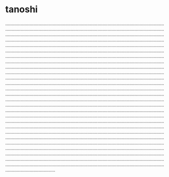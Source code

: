 # tanoshi

...........................................................................................................................................................................................................................................................................................................................................................................................................................................................................................................................................................................................................................................................................................................................................................................................................................................................................................................................................................................................................................................................................................................................................................................................................................................................................................................................................................................................................................................................................................................................................................................................................................................................................................................................................................................................................................................................................................................................................................................................................................................................................................................................................................................................................................................................................................................................................................................................................................................................................................................................................................................................................................................................................................................................................................................................................................................................................................................................................................................................................................................................................................................................................................................................................................................................................................................................................................................................................................................................................................................................
